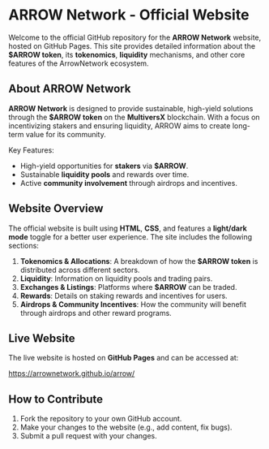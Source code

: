 # ARROW Network - Official Website

Welcome to the official GitHub repository for the **ARROW Network** website, hosted on GitHub Pages. This site provides detailed information about the **$ARROW token**, its **tokenomics**, **liquidity** mechanisms, and other core features of the ArrowNetwork ecosystem.

## About ARROW Network

**ARROW Network** is designed to provide sustainable, high-yield solutions through the **$ARROW token** on the **MultiversX** blockchain. With a focus on incentivizing stakers and ensuring liquidity, ARROW aims to create long-term value for its community.

Key Features:
- High-yield opportunities for **stakers** via **$ARROW**.
- Sustainable **liquidity pools** and rewards over time.
- Active **community involvement** through airdrops and incentives.

## Website Overview

The official website is built using **HTML**, **CSS**, and features a **light/dark mode** toggle for a better user experience. The site includes the following sections:

1. **Tokenomics & Allocations**: A breakdown of how the **$ARROW token** is distributed across different sectors.
2. **Liquidity**: Information on liquidity pools and trading pairs.
3. **Exchanges & Listings**: Platforms where **$ARROW** can be traded.
4. **Rewards**: Details on staking rewards and incentives for users.
5. **Airdrops & Community Incentives**: How the community will benefit through airdrops and other reward programs.

## Live Website

The live website is hosted on **GitHub Pages** and can be accessed at:

https://arrownetwork.github.io/arrow/

## How to Contribute

1. Fork the repository to your own GitHub account.
2. Make your changes to the website (e.g., add content, fix bugs).
3. Submit a pull request with your changes.
